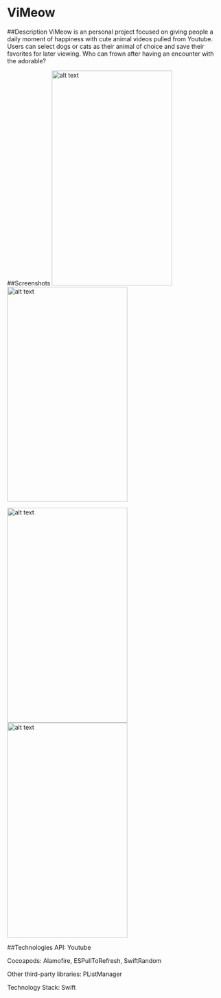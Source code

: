 # ViMeow

##Description
ViMeow is an personal project focused on giving people a daily moment of happiness with cute animal videos pulled from Youtube. Users can select dogs or cats as their animal of choice and save their favorites for later viewing. Who can frown after having an encounter with the adorable?

##Screenshots
<img src="https://cloud.githubusercontent.com/assets/17561356/23348378/0edce71a-fc6f-11e6-8c61-36f907379681.png" alt="alt text" width="280" height="500">
<img src="https://cloud.githubusercontent.com/assets/17561356/23348376/0ed940a6-fc6f-11e6-884c-c983641097df.png" alt="alt text" width="280" height="500">

<img src="https://cloud.githubusercontent.com/assets/17561356/23348379/0edf3ae2-fc6f-11e6-85cc-534726cb1818.png" alt="alt text" width="280" height="500">
<img src="https://cloud.githubusercontent.com/assets/17561356/23348541/acd2a954-fc70-11e6-9f75-9b5de5d3b2d9.png" alt="alt text" width="280" height="500">

##Technologies
API: Youtube

Cocoapods: Alamofire, ESPullToRefresh, SwiftRandom

Other third-party libraries: PListManager

Technology Stack: Swift
